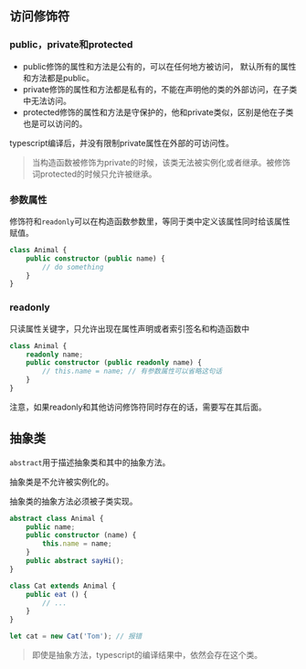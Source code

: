 ## 访问修饰符

### public，private和protected

- public修饰的属性和方法是公有的，可以在任何地方被访问， 默认所有的属性和方法都是public。
- private修饰的属性和方法都是私有的，不能在声明他的类的外部访问，在子类中无法访问。
- protected修饰的属性和方法是守保护的，他和private类似，区别是他在子类也是可以访问的。

typescript编译后，并没有限制private属性在外部的可访问性。

> 当构造函数被修饰为private的时候，该类无法被实例化或者继承。被修饰词protected的时候只允许被继承。

### 参数属性

修饰符和`readonly`可以在构造函数参数里，等同于类中定义该属性同时给该属性赋值。

```ts
class Animal {
    public constructor (public name) {
        // do something
    }
}
```

### readonly

只读属性关键字，只允许出现在属性声明或者索引签名和构造函数中

```ts
class Animal {
	readonly name;
	public constructor (public readonly name) {
		// this.name = name; // 有参数属性可以省略这句话
	}
}
```

注意，如果readonly和其他访问修饰符同时存在的话，需要写在其后面。

## 抽象类

`abstract`用于描述抽象类和其中的抽象方法。

抽象类是不允许被实例化的。

抽象类的抽象方法必须被子类实现。

```ts
abstract class Animal {
    public name;
    public constructor (name) {
        this.name = name;
    }
    public abstract sayHi();
}

class Cat extends Animal {
    public eat () {
        // ...
    }
}

let cat = new Cat('Tom'); // 报错
```

> 即使是抽象方法，typescript的编译结果中，依然会存在这个类。

